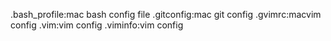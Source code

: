 .bash_profile:mac bash config file
.gitconfig:mac git config
.gvimrc:macvim config
.vim:vim config
.viminfo:vim config

